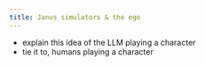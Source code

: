 ```yaml
---
title: Janus simulators & the ego
---
```



- explain this idea of the LLM playing a character
- tie it to, humans playing a character

